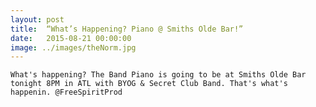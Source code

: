 ```yaml
---
layout: post
title:  “What’s Happening? Piano @ Smiths Olde Bar!”
date:   2015-08-21 00:00:00
image: ../images/theNorm.jpg
---
```


	What's happening? The Band Piano is going to be at Smiths Olde Bar tonight 8PM in ATL with BYOG & Secret Club Band. That's what's happenin. @FreeSpiritProd